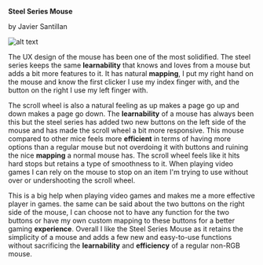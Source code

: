 **Steel Series Mouse**

by Javier Santillan

![alt text](https://external-content.duckduckgo.com/iu/?u=https%3A%2F%2Ftse1.mm.bing.net%2Fth%3Fid%3DOIP.FZyMiHbxNiO7NeIjGdkJ8AHaHX%26pid%3DApi&f=1)

The UX design of the mouse has been one of the most solidified. The steel series keeps the same **learnability** that knows and loves from a mouse but adds a bit more features to it.
It has natural **mapping**, I put my right hand on the mouse and know the first clicker I use my index finger with, and the button on the right I use my left finger with. 

The scroll wheel is also a natural feeling as up makes a page go up and down makes a page go down. The **learnability** of a mouse has always been this but the steel series has added two new buttons on the left side of the mouse and has made the scroll wheel a bit more responsive. This mouse compared to other mice feels more **efficient** in terms of having more options than a regular mouse but not overdoing it with buttons and ruining the nice **mapping** a normal mouse has. The scroll wheel feels like it hits hard stops but retains a type of smoothness to it. When playing video games I can rely on the mouse to stop on an item I'm trying to use without over or undershooting the scroll wheel. 

This is a big help when playing video games and makes me a more effective player in games. the same can be said about the two buttons on the right side of the mouse, I can choose not to have any function for the two buttons or have my own custom mapping to these buttons for a better gaming **experience**. Overall I like the Steel Series Mouse as it retains the simplicity of a mouse and adds a few new and easy-to-use functions without sacrificing the **learnability** and **efficiency** of a regular non-RGB mouse.
